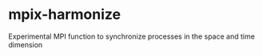 # mpix-harmonize
Experimental MPI function to synchronize processes in the space and time dimension
